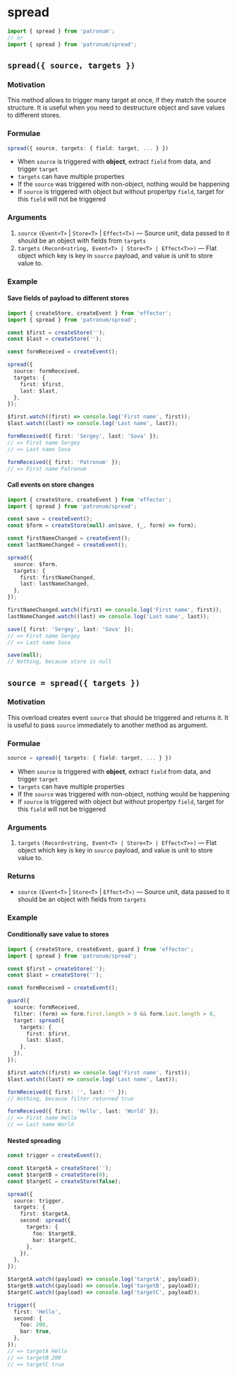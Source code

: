# spread

```ts
import { spread } from 'patronum';
// or
import { spread } from 'patronum/spread';
```

## `spread({ source, targets })`

### Motivation

This method allows to trigger many target at once, if they match the source structure.
It is useful when you need to destructure object and save values to different stores.

### Formulae

```ts
spread({ source, targets: { field: target, ... } })
```

- When `source` is triggered with **object**, extract `field` from data, and trigger `target`
- `targets` can have multiple properties
- If the `source` was triggered with non-object, nothing would be happening
- If `source` is triggered with object but without propertpy `field`, target for this `field` will not be triggered

### Arguments

1. `source` `(Event<T>` | `Store<T>` | `Effect<T>)` — Source unit, data passed to it should be an object with fields from `targets`
2. `targets` `(Record<string, Event<T> | Store<T> | Effect<T>>)` — Flat object which key is key in `source` payload, and value is unit to store value to.

### Example

#### Save fields of payload to different stores

```ts
import { createStore, createEvent } from 'effector';
import { spread } from 'patronum/spread';

const $first = createStore('');
const $last = createStore('');

const formReceived = createEvent();

spread({
  source: formReceived,
  targets: {
    first: $first,
    last: $last,
  },
});

$first.watch((first) => console.log('First name', first));
$last.watch((last) => console.log('Last name', last));

formReceived({ first: 'Sergey', last: 'Sova' });
// => First name Sergey
// => Last name Sova

formReceived({ first: 'Patronum' });
// => First name Patronum
```

#### Call events on store changes

```ts
import { createStore, createEvent } from 'effector';
import { spread } from 'patronum/spread';

const save = createEvent();
const $form = createStore(null).on(save, (_, form) => form);

const firstNameChanged = createEvent();
const lastNameChanged = createEvent();

spread({
  source: $form,
  targets: {
    first: firstNameChanged,
    last: lastNameChanged,
  },
});

firstNameChanged.watch((first) => console.log('First name', first));
lastNameChanged.watch((last) => console.log('Last name', last));

save({ first: 'Sergey', last: 'Sova' });
// => First name Sergey
// => Last name Sova

save(null);
// Nothing, because store is null
```

## `source = spread({ targets })`

### Motivation

This overload creates event `source` that should be triggered and returns it.
It is useful to pass `source` immediately to another method as argument.

### Formulae

```ts
source = spread({ targets: { field: target, ... } })
```

- When `source` is triggered with **object**, extract `field` from data, and trigger `target`
- `targets` can have multiple properties
- If the `source` was triggered with non-object, nothing would be happening
- If `source` is triggered with object but without propertpy `field`, target for this `field` will not be triggered

### Arguments

1. `targets` `(Record<string, Event<T> | Store<T> | Effect<T>>)` — Flat object which key is key in `source` payload, and value is unit to store value to.

### Returns

- `source` `(Event<T>` | `Store<T>` | `Effect<T>)` — Source unit, data passed to it should be an object with fields from `targets`

### Example

#### Conditionally save value to stores

```ts
import { createStore, createEvent, guard } from 'effector';
import { spread } from 'patronum/spread';

const $first = createStore('');
const $last = createStore('');

const formReceived = createEvent();

guard({
  source: formReceived,
  filter: (form) => form.first.length > 0 && form.last.length > 0,
  target: spread({
    targets: {
      first: $first,
      last: $last,
    },
  }),
});

$first.watch((first) => console.log('First name', first));
$last.watch((last) => console.log('Last name', last));

formReceived({ first: '', last: '' });
// Nothing, because filter returned true

formReceived({ first: 'Hello', last: 'World' });
// => First name Hello
// => Last name World
```

#### Nested spreading

```ts
const trigger = createEvent();

const $targetA = createStore('');
const $targetB = createStore(0);
const $targetC = createStore(false);

spread({
  source: trigger,
  targets: {
    first: $targetA,
    second: spread({
      targets: {
        foo: $targetB,
        bar: $targetC,
      },
    }),
  },
});

$targetA.watch((payload) => console.log('targetA', payload));
$targetB.watch((payload) => console.log('targetB', payload));
$targetC.watch((payload) => console.log('targetC', payload));

trigger({
  first: 'Hello',
  second: {
    foo: 200,
    bar: true,
  },
});
// => targetA Hello
// => targetB 200
// => targetC true
```
